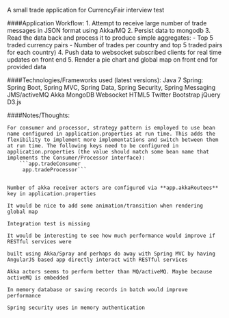 A small trade application for CurrencyFair interview test

####Application Workflow:
	1. Attempt to receive large number of trade messages in JSON format using Akka/MQ
	2. Persist data to mongodb
	3. Read the data back and process it to produce simple aggregates:
		- Top 5 traded currency pairs
		- Number of trades per country and top 5 traded pairs for each country)
	4. Push data to websocket subscribed clients for real time updates on front end
	5. Render a pie chart and global map on front end for provided data

####Technologies/Frameworks used (latest versions):
	Java 7
	Spring: Spring Boot, Spring MVC, Spring Data, Spring Security, Spring Messaging
	JMS/activeMQ
	Akka
	MongoDB
	Websocket
	HTML5
	Twitter Bootstrap
	jQuery
	D3.js

####Notes/Thoughts:

	For consumer and processor, strategy pattern is employed to use bean name configured in application.properties at run time. This adds the flexibility to implement more implementations and switch between them at run time. The following keys need to be configured in application.properties (the value should match some bean name that implements the Consumer/Processor interface):
		```app.tradeConsumer
		 app.tradeProcessor```


	Number of akka receiver actors are configured via **app.akkaRoutees** key in application.properties

	It would be nice to add some animation/transition when rendering global map

	Integration test is missing

	It would be interesting to see how much performance would improve if RESTful services were

	built using Akka/Spray and perhaps do away with Spring MVC by having AngularJS based app directly interact with RESTful services

	Akka actors seems to perform better than MQ/activeMQ. Maybe because activeMQ is embedded

	In memory database or saving records in batch would improve performance

	Spring security uses in memory authentication